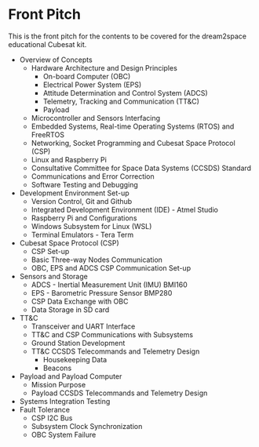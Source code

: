 # Front Pitch

This is the front pitch for the contents to be covered for the dream2space educational Cubesat kit.

- Overview of Concepts
  - Hardware Architecture and Design Principles
    - On-board Computer (OBC)
    - Electrical Power System (EPS)
    - Attitude Determination and Control System (ADCS)
    - Telemetry, Tracking and Communication (TT&C)
    - Payload
  - Microcontroller and Sensors Interfacing
  - Embedded Systems, Real-time Operating Systems (RTOS) and FreeRTOS
  - Networking, Socket Programming and Cubesat Space Protocol (CSP)
  - Linux and Raspberry Pi
  - Consultative Committee for Space Data Systems (CCSDS) Standard
  - Communications and Error Correction
  - Software Testing and Debugging
- Development Environment Set-up
  - Version Control, Git and Github
  - Integrated Development Environment (IDE) - Atmel Studio
  - Raspberry Pi and Configurations
  - Windows Subsystem for Linux (WSL)
  - Terminal Emulators - Tera Term
- Cubesat Space Protocol (CSP)
  - CSP Set-up
  - Basic Three-way Nodes Communication
  - OBC, EPS and ADCS CSP Communication Set-up
- Sensors and Storage
  - ADCS - Inertial Measurement Unit (IMU) BMI160
  - EPS - Barometric Pressure Sensor BMP280
  - CSP Data Exchange with OBC
  - Data Storage in SD card
- TT&C
  - Transceiver and UART Interface
  - TT&C and CSP Communications with Subsystems
  - Ground Station Development
  - TT&C CCSDS Telecommands and Telemetry Design
    - Housekeeping Data
    - Beacons
- Payload and Payload Computer
  - Mission Purpose
  - Payload CCSDS Telecommands and Telemetry Design
- Systems Integration Testing
- Fault Tolerance
  - CSP I2C Bus
  - Subsystem Clock Synchronization
  - OBC System Failure

<!---


- [Front Pitch](#front-pitch)
  - [Overview of Concepts](#overview-of-concepts)
    - [Hardware Architecture and Design Principles](#hardware-architecture-and-design-principles)
      - [On-board Computer (OBC)](#on-board-computer--obc-)
      - [Electrical Power System (EPS)](#electrical-power-system--eps-)
      - [Attitude Determination and Control System (ADCS)](#attitude-determination-and-control-system--adcs-)
      - [Telemetry, Tracking and Communication (TT&C)](#telemetry--tracking-and-communication--tt-c-)
      - [Payload](#payload)
    - [Microcontroller and Sensors Interfacing](#microcontroller-and-sensors-interfacing)
    - [Embedded Systems, Real-time Operating Systems (RTOS) and FreeRTOS](#embedded-systems--real-time-operating-systems--rtos--and-freertos)
    - [Networking, Socket Programming and Cubesat Space Protocol (CSP)](#networking--socket-programming-and-cubesat-space-protocol--csp-)
    - [Linux and Raspberry Pi](#linux-and-raspberry-pi)
    - [Consultative Committee for Space Data Systems (CCSDS) Standard](#consultative-committee-for-space-data-systems--ccsds--standard)
    - [Communications and Error Correction](#communications-and-error-correction)
    - [Software Testing and Debugging](#software-testing-and-debugging)
  - [Development Environment Set-up](#development-environment-set-up)
    - [Version Control, Git and Github](#version-control--git-and-github)
    - [Integrated Development Environment (IDE) - Atmel Studio](#integrated-development-environment--ide----atmel-studio)
    - [Raspberry Pi and Configurations](#raspberry-pi-and-configurations)
    - [Windows Subsystem for Linux (WSL)](#windows-subsystem-for-linux--wsl-)
    - [Terminal Emulators - Tera Term](#terminal-emulators---tera-term)
  - [Cubesat Space Protocol (CSP)](#cubesat-space-protocol--csp-)
    - [CSP Set-up](#csp-set-up)
    - [Basic Three-way Nodes Communication](#basic-three-way-nodes-communication)
    - [OBC, EPS and ADCS CSP Communication Set-up](#obc--eps-and-adcs-csp-communication-set-up)
  - [Sensors and Storage](#sensors-and-storage)
    - [ADCS - Inertial Measurement Unit (IMU) BMI160](#adcs---inertial-measurement-unit--imu--bmi160)
    - [EPS - Barometric Pressure Sensor BMP280](#eps---barometric-pressure-sensor-bmp280)
    - [CSP Data Exchange with OBC](#csp-data-exchange-with-obc)
    - [Data Storage in SD card](#data-storage-in-sd-card)
  - [TT&C](#tt-c)
    - [Transceiver and UART Interface](#transceiver-and-uart-interface)
    - [TT&C and CSP Communications with Subsystems](#tt-c-and-csp-communications-with-subsystems)
    - [Ground Station Development](#ground-station-development)
    - [TT&C CCSDS Telecommands and Telemetry Design](#tt-c-ccsds-telecommands-and-telemetry-design)
      - [Housekeeping Data](#housekeeping-data)
      - [Beacons](#beacons)
  - [Payload and Payload Computer](#payload-and-payload-computer)
    - [Mission Purpose](#mission-purpose)
    - [Payload CCSDS Telecommands and Telemetry Design](#payload-ccsds-telecommands-and-telemetry-design)
  - [Systems Integration Testing](#systems-integration-testing)
  - [Fault Tolerance](#fault-tolerance)
    - [CSP I2C Bus](#csp-i2c-bus)
    - [Subsystem Clock Synchronization](#subsystem-clock-synchronization)
    - [OBC System Failure](#obc-system-failure)

## Overview of Concepts

### Hardware Architecture and Design Principles

#### On-board Computer (OBC)

#### Electrical Power System (EPS)

#### Attitude Determination and Control System (ADCS)

#### Telemetry, Tracking and Communication (TT&C)

#### Payload

### Microcontroller and Sensors Interfacing

### Embedded Systems, Real-time Operating Systems (RTOS) and FreeRTOS

### Networking, Socket Programming and Cubesat Space Protocol (CSP)

### Linux and Raspberry Pi

### Consultative Committee for Space Data Systems (CCSDS) Standard

### Communications and Error Correction

### Software Testing and Debugging

## Development Environment Set-up

### Version Control, Git and Github

### Integrated Development Environment (IDE) - Atmel Studio

### Raspberry Pi and Configurations

### Windows Subsystem for Linux (WSL)

### Terminal Emulators - Tera Term

## Cubesat Space Protocol (CSP)

### CSP Set-up

### Basic Three-way Nodes Communication

### OBC, EPS and ADCS CSP Communication Set-up

## Sensors and Storage

### ADCS - Inertial Measurement Unit (IMU) BMI160

### EPS - Barometric Pressure Sensor BMP280

### CSP Data Exchange with OBC

### Data Storage in SD card

## TT&C

### Transceiver and UART Interface

### TT&C and CSP Communications with Subsystems

### Ground Station Development

### TT&C CCSDS Telecommands and Telemetry Design

#### Housekeeping Data

#### Beacons

## Payload and Payload Computer

### Mission Purpose

### Payload CCSDS Telecommands and Telemetry Design

## Systems Integration Testing

## Fault Tolerance

### CSP I2C Bus

### Subsystem Clock Synchronization

### OBC System Failure
-->
